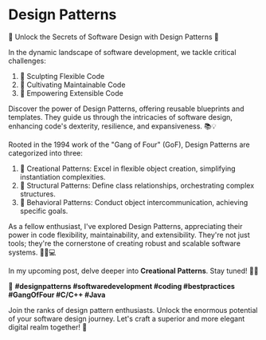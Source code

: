 # Design Patterns

🚀 Unlock the Secrets of Software Design with Design Patterns 🚀

In the dynamic landscape of software development, we tackle critical challenges:

1. 🧩 Sculpting Flexible Code
2. 🔧 Cultivating Maintainable Code
3. 🔄 Empowering Extensible Code

Discover the power of Design Patterns, offering reusable blueprints and templates. They guide us through the intricacies of software design, enhancing code's dexterity, resilience, and expansiveness. 📚💡

Rooted in the 1994 work of the "Gang of Four" (GoF), Design Patterns are categorized into three:

1. 🎁 Creational Patterns: Excel in flexible object creation, simplifying instantiation complexities.
2. 📐 Structural Patterns: Define class relationships, orchestrating complex structures.
3. 🤝 Behavioral Patterns: Conduct object intercommunication, achieving specific goals.

As a fellow enthusiast, I've explored Design Patterns, appreciating their power in code flexibility, maintainability, and extensibility. They're not just tools; they're the cornerstone of creating robust and scalable software systems. 💪🏼💻

In my upcoming post, delve deeper into **Creational Patterns**. Stay tuned! 📝🔔

🔗 **#designpatterns #softwaredevelopment #coding #bestpractices #GangOfFour #C/C++ #Java**

Join the ranks of design pattern enthusiasts. Unlock the enormous potential of your software design journey. Let's craft a superior and more elegant digital realm together! 🚀
